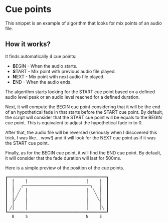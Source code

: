 # Cue points

This snippet is an example of algorithm that looks for mix points of an audio file.

## How it works?

It finds automatically 4 cue points:

* **B**EGIN - When the audio starts.
* **S**TART - Mix point with previous audio file played.
* **N**EXT - Mix point with next audio file played.
* **E**ND - When the audio ends.

The algorithm starts looking for the START cue point based on a defined audio level peak or an audio level reached for a defined duration.

Next, it will compute the BEGIN cue point considering that it will be the end of an hypothetical fade in that starts before the START cue point. By default, the script will consider that the START cue point will be equals to the BEGIN cue point. This is equivalent to adjust the hypothetical fade in to 0.

After that, the audio file will be reversed (seriously when I discovered this trick, I was like… wow!) and it will look for the NEXT cue point as if it was the START cue point.

Finally, as for the BEGIN cue point, it will find the END cue point. By default, it will consider that the fade duration will last for 500ms.

Here is a simple preview of the position of the cue points.

```
┏━━━━━━━━━━━━━━━━━━━━━━━━━━━━━━━━━━━━━━━━━━━━┓
┃  ┋     ┋                          ┋     ┋  ┃
┃  ┋   ╭──────────────────────────────╮   ┋  ┃
┃  ┋  ╱  ┋                          ┋  ╲  ┋  ┃
┃  ┋ ╱   ┋                          ┋   ╲ ┋  ┃
┃  ┋╱    ┋                          ┋    ╲┋  ┃
┃  ┋     ┋                          ┋     ┋  ┃
┃ ╱┋     ┋                          ┋     ┋╲ ┃
┗━━━━━━━━━━━━━━━━━━━━━━━━━━━━━━━━━━━━━━━━━━━━┛
   B     S                          N     E
```

